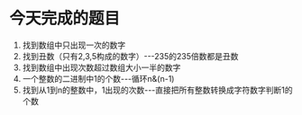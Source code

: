 # 今天完成的题目
1. 找到数组中只出现一次的数字
2. 找到丑数（只有2,3,5构成的数字）---235的235倍数都是丑数
3. 找到数组中出现次数超过数组大小一半的数字
4. 一个整数的二进制中1的个数---循环n&(n-1)
5. 找到从1到n的整数中，1出现的次数---直接把所有整数转换成字符数字判断1的个数
